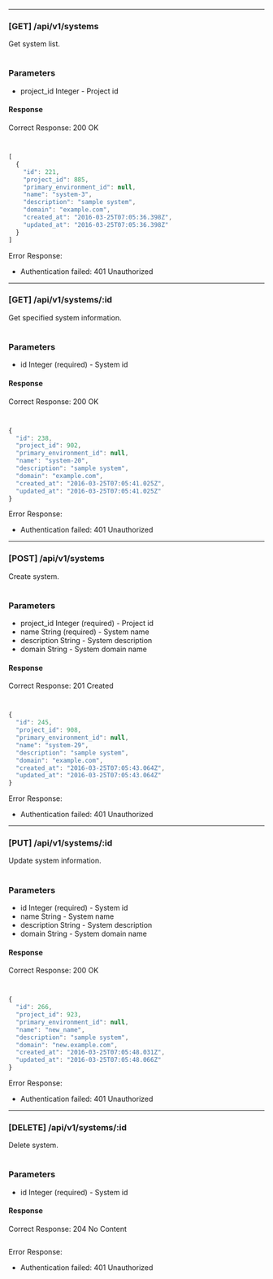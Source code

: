 
----

### [GET] /api/v1/systems

Get system list.

#
### Parameters
* project_id Integer - Project id


#### Response

Correct Response: 200 OK

```javascript


[
  {
    "id": 221,
    "project_id": 885,
    "primary_environment_id": null,
    "name": "system-3",
    "description": "sample system",
    "domain": "example.com",
    "created_at": "2016-03-25T07:05:36.398Z",
    "updated_at": "2016-03-25T07:05:36.398Z"
  }
]
```

Error Response:

- Authentication failed: 401 Unauthorized


----

### [GET] /api/v1/systems/:id

Get specified system information.

#
### Parameters
* id Integer (required) - System id


#### Response

Correct Response: 200 OK

```javascript


{
  "id": 238,
  "project_id": 902,
  "primary_environment_id": null,
  "name": "system-20",
  "description": "sample system",
  "domain": "example.com",
  "created_at": "2016-03-25T07:05:41.025Z",
  "updated_at": "2016-03-25T07:05:41.025Z"
}
```

Error Response:

- Authentication failed: 401 Unauthorized


----

### [POST] /api/v1/systems

Create system.

#
### Parameters
* project_id Integer (required) - Project id
* name String (required) - System name
* description String - System description
* domain String - System domain name


#### Response

Correct Response: 201 Created

```javascript


{
  "id": 245,
  "project_id": 908,
  "primary_environment_id": null,
  "name": "system-29",
  "description": "sample system",
  "domain": "example.com",
  "created_at": "2016-03-25T07:05:43.064Z",
  "updated_at": "2016-03-25T07:05:43.064Z"
}
```

Error Response:

- Authentication failed: 401 Unauthorized


----

### [PUT] /api/v1/systems/:id

Update system information.

#
### Parameters
* id Integer (required) - System id
* name String - System name
* description String - System description
* domain String - System domain name


#### Response

Correct Response: 200 OK

```javascript


{
  "id": 266,
  "project_id": 923,
  "primary_environment_id": null,
  "name": "new_name",
  "description": "sample system",
  "domain": "new.example.com",
  "created_at": "2016-03-25T07:05:48.031Z",
  "updated_at": "2016-03-25T07:05:48.066Z"
}
```

Error Response:

- Authentication failed: 401 Unauthorized


----

### [DELETE] /api/v1/systems/:id

Delete system.

#
### Parameters
* id Integer (required) - System id


#### Response

Correct Response: 204 No Content

```javascript

```

Error Response:

- Authentication failed: 401 Unauthorized

